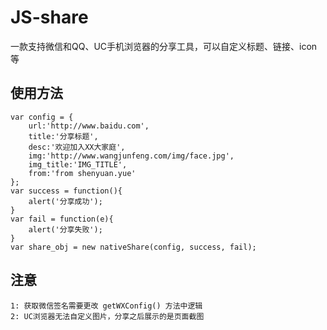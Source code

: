 # JS-share
一款支持微信和QQ、UC手机浏览器的分享工具，可以自定义标题、链接、icon等

## 使用方法
```
var config = {
    url:'http://www.baidu.com',
    title:'分享标题',
    desc:'欢迎加入XX大家庭',
    img:'http://www.wangjunfeng.com/img/face.jpg',
    img_title:'IMG_TITLE',
    from:'from shenyuan.yue'
};
var success = function(){
    alert('分享成功');
}
var fail = function(e){
    alert('分享失败');
}
var share_obj = new nativeShare(config, success, fail);
```


## 注意
    1: 获取微信签名需要更改 getWXConfig() 方法中逻辑
    2: UC浏览器无法自定义图片，分享之后展示的是页面截图
